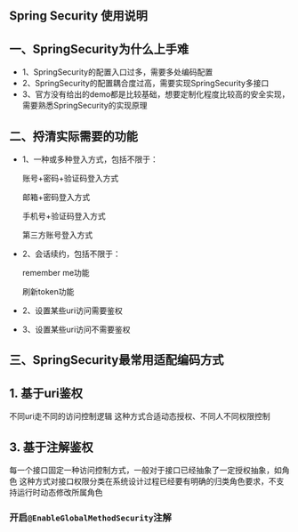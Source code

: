 ## Spring Security 使用说明
## 一、SpringSecurity为什么上手难
- 1、SpringSecurity的配置入口过多，需要多处编码配置
- 2、SpringSecurity的配置耦合度过高，需要实现SpringSecurity多接口
- 3、官方没有给出的demo都是比较基础，想要定制化程度比较高的安全实现，需要熟悉SpringSecurity的实现原理

## 二、捋清实际需要的功能
- 1、一种或多种登入方式，包括不限于：
    <p>账号+密码+验证码登入方式</p>
    <p>邮箱+密码登入方式</p>
    <p>手机号+验证码登入方式</p>
    <p>第三方账号登入方式</p>
    
- 2、会话续约，包括不限于：
  <p>remember me功能</p>
  <p>刷新token功能</p>
    
- 2、设置某些uri访问需要鉴权

- 3、设置某些uri访问不需要鉴权

## 三、SpringSecurity最常用适配编码方式
## 1. 基于uri鉴权
不同uri走不同的访问控制逻辑
这种方式合适动态授权、不同人不同权限控制


## 3. 基于注解鉴权
每一个接口固定一种访问控制方式，一般对于接口已经抽象了一定授权抽象，如角色
这种方式对接口权限分类在系统设计过程已经要有明确的归类角色要求，不支持运行时动态修改所属角色

### 开启```@EnableGlobalMethodSecurity```注解
